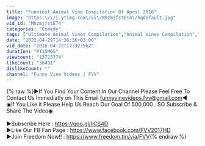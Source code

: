 ```yaml
---
title: "Funniest Animal Vine Compilation Of April 2016"
image: "https:\/\/i.ytimg.com\/vi\/MhzmjfstET4\/hqdefault.jpg"
vid_id: "MhzmjfstET4"
categories: "Comedy"
tags: ["Ultimate Animal Vines Compilation","Animal Vines Compilation","Ultimate Animal Vines"]
date: "2022-04-29T14:36:36+03:00"
vid_date: "2016-04-22T17:32:56Z"
duration: "PT15M6S"
viewcount: "13723774"
likeCount: "36491"
dislikeCount: ""
channel: "Funny Vine Videos | FVV"
---
```

{% raw %}►If You Find Your Content In Our Channel Please Feel Free To Contact Us Immediatly on This Email funnyvinevideos.fvv@gmail.com◄<br />◉If You Like it Please Help Us Reach Our Goal Of 500,000 . SO Subscribe &amp; Share The Video◉<br /><br />►Subscribe Here : <a rel="nofollow" target="blank" href="https://goo.gl/IiCS4D">https://goo.gl/IiCS4D</a><br />►Like Our FB Fan Page : <a rel="nofollow" target="blank" href="https://www.facebook.com/FVV2017HD">https://www.facebook.com/FVV2017HD</a><br />►Join Freedom Now!! : <a rel="nofollow" target="blank" href="https://www.freedom.tm/via/FVV">https://www.freedom.tm/via/FVV</a>{% endraw %}
